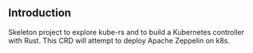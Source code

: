 ## Introduction
Skeleton project to explore kube-rs and to build a Kubernetes controller with Rust. This CRD will attempt to deploy Apache Zeppelin on k8s.
